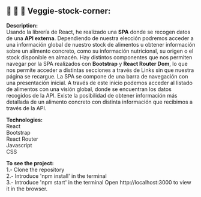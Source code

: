 ## 🥑 🍅 🥬 Veggie-stock-corner:

**Description:** <br />
Usando la librería de React, he realizado una <strong>SPA</strong> donde se recogen datos de una <strong>API externa</strong>. Dependiendo de nuestra elección podremos acceder a una información global de nuestro stock de alimentos u obtener información sobre un alimento concreto, como su información nutricional, su origen o el stock disponible en almacén.
Hay distintos componentes que nos permiten navegar por la SPA realizados con <strong>Bootstrap</strong> y <strong>React Router Dom</strong>, lo que nos permite acceder a distintas secciones a través de Links sin que nuestra página se recargue.
La SPA se compone de una barra de navegación con una presentación inicial. A través de este inicio podemos acceder al listado de alimentos con una visión global, donde se encuentran los datos recogidos de la API. Existe la posibilidad de obtener información más detallada de un alimento concreto con distinta información que recibimos a través de la API.


**Technologies:** <br />
React <br />
Bootstrap <br />
React Router <br />
Javascript <br />
CSS

**To see the project:** <br />
1.- Clone the repository <br />
2.- Introduce 'npm install' in the terminal <br />
3.- Introduce 'npm start' in the terminal
  Open http://localhost:3000 to view it in the browser.